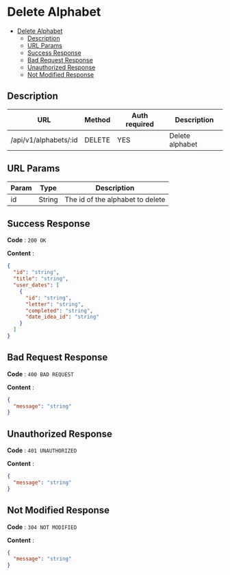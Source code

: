 # Delete Alphabet

<!--toc:start-->
- [Delete Alphabet](#delete-alphabet)
  - [Description](#description)
  - [URL Params](#url-params)
  - [Success Response](#success-response)
  - [Bad Request Response](#bad-request-response)
  - [Unauthorized Response](#unauthorized-response)
  - [Not Modified Response](#not-modified-response)
<!--toc:end-->

## Description

| URL                   | Method | Auth required | Description     |
| --------------------- | ------ | ------------- | --------------- |
| /api/v1/alphabets/:id | DELETE | YES           | Delete alphabet |

## URL Params

| Param | Type   | Description                      |
| ----- | ------ | -------------------------------- |
| id    | String | The id of the alphabet to delete |

## Success Response

**Code** : `200 OK`

**Content** :

```json
{
  "id": "string",
  "title": "string",
  "user_dates": [
    {
      "id": "string",
      "letter": "string",
      "completed": "string",
      "date_idea_id": "string"
    }
  ]
}
```

## Bad Request Response

**Code** : `400 BAD REQUEST`

**Content** :

```json
{
  "message": "string"
}
```

## Unauthorized Response

**Code** : `401 UNAUTHORIZED`

**Content** :

```json
{
  "message": "string"
}
```

## Not Modified Response

**Code** : `304 NOT MODIFIED`

**Content** :

```json
{
  "message": "string"
}
```
